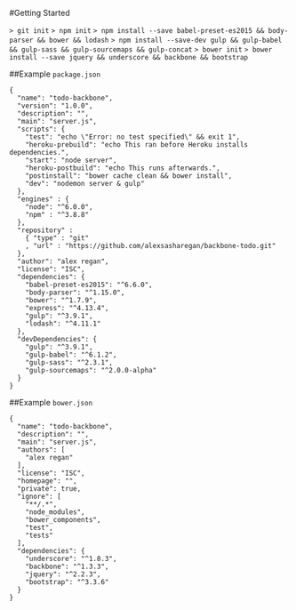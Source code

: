 #Getting Started

`> git init`
`> npm init`
`> npm install --save babel-preset-es2015 && body-parser && bower && lodash`
`> npm install --save-dev gulp && gulp-babel && gulp-sass && gulp-sourcemaps && gulp-concat`
`> bower init`
`> bower install --save jquery && underscore && backbone && bootstrap`


##Example `package.json`

```
{
  "name": "todo-backbone",
  "version": "1.0.0",
  "description": "",
  "main": "server.js",
  "scripts": {
    "test": "echo \"Error: no test specified\" && exit 1",
    "heroku-prebuild": "echo This ran before Heroku installs dependencies.",
    "start": "node server",
    "heroku-postbuild": "echo This runs afterwards.",
    "postinstall": "bower cache clean && bower install",
    "dev": "nodemon server & gulp"
  },
  "engines" : {
    "node": "^6.0.0",
    "npm" : "^3.8.8"
  },
  "repository" :
    { "type" : "git"
    , "url" : "https://github.com/alexsasharegan/backbone-todo.git"
  },
  "author": "alex regan",
  "license": "ISC",
  "dependencies": {
    "babel-preset-es2015": "^6.6.0",
    "body-parser": "^1.15.0",
    "bower": "^1.7.9",
    "express": "^4.13.4",
    "gulp": "^3.9.1",
    "lodash": "^4.11.1"
  },
  "devDependencies": {
    "gulp": "^3.9.1",
    "gulp-babel": "^6.1.2",
    "gulp-sass": "^2.3.1",
    "gulp-sourcemaps": "^2.0.0-alpha"
  }
}
```

##Example `bower.json`

```
{
  "name": "todo-backbone",
  "description": "",
  "main": "server.js",
  "authors": [
    "alex regan"
  ],
  "license": "ISC",
  "homepage": "",
  "private": true,
  "ignore": [
    "**/.*",
    "node_modules",
    "bower_components",
    "test",
    "tests"
  ],
  "dependencies": {
    "underscore": "^1.8.3",
    "backbone": "^1.3.3",
    "jquery": "^2.2.3",
    "bootstrap": "^3.3.6"
  }
}
```
